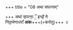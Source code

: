 +++
title = "08 अथा सपत्नाम्"

+++
अथा॑ स॒पत्ना॒ँ॒ इन्द्रो॑ मे  
निग्रा॒भेणाध॑राँ **अकः**+++(=करोतु)+++ ॥